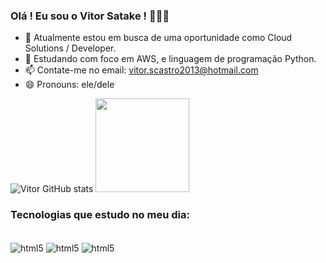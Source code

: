 ### Olá ! Eu sou o Vitor Satake ! 🚀🚀🚀


- 🔭 Atualmente estou em busca de uma oportunidade como Cloud Solutions / Developer.
- 🌱 Estudando com foco em AWS, e linguagem de programação Python.
- 📫 Contate-me no email: vitor.scastro2013@hotmail.com
- 😄 Pronouns: ele/dele

![Vitor GitHub stats](https://github-readme-stats.vercel.app/api?username=vitorsatake&show_icons=true&theme=radical&hide=issues,prs)
<img height="150cm" src="https://github-readme-stats.vercel.app/api/top-langs/?username=vitorsatake&layout=compact&langs_count=25&theme=radical"/>


### Tecnologias que estudo no meu dia:

<div style="display: inline_block"><br/>
  <img align="center" alt="html5" src="https://img.shields.io/badge/Python-3776AB?style=for-the-badge&logo=python&logoColor=white" />
  <img align="center" alt="html5" src="https://img.shields.io/badge/Java-ED8B00?style=for-the-badge&logo=openjdk&logoColor=white" />
  <img align="center" alt="html5" src="https://img.shields.io/badge/Django-092E20?style=for-the-badge&logo=django&logoColor=white" />
<div><br/>
